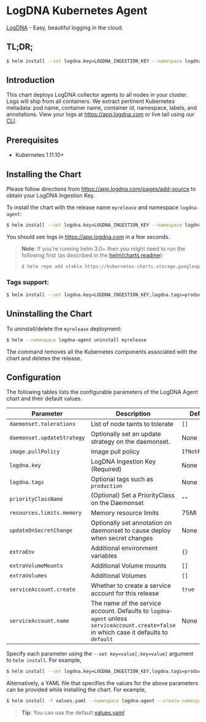 # LogDNA Kubernetes Agent

[LogDNA](https://logdna.com) - Easy, beautiful logging in the cloud.

## TL;DR;

```bash
$ helm install --set logdna.key=LOGDNA_INGESTION_KEY --namespace logdna-agent --create-namespace myrelease stable/logdna-agent
```

## Introduction

This chart deploys LogDNA collector agents to all nodes in your cluster. Logs will ship from all containers. We extract pertinent Kubernetes metadata: pod name, container name, container id, namespace, labels, and annotations. View your logs at https://app.logdna.com or live tail using our [CLI](https://github.com/logdna/logdna-cli).

## Prerequisites

- Kubernetes 1.11.10+

## Installing the Chart

Please follow directions from https://app.logdna.com/pages/add-source to obtain your LogDNA Ingestion Key.

To install the chart with the release name `myrelease` and namespace `logdna-agent`:
```bash
$ helm install --set logdna.key=LOGDNA_INGESTION_KEY --namespace logdna-agent --create-namespace myrelease stable/logdna-agent
```

You should see logs in https://app.logdna.com in a few seconds.

> **Note**: If you're running helm 3.0+ then you might need to run the following first (as described in the [helm/charts readme](https://github.com/helm/charts#how-do-i-enable-the-stable-repository-for-helm-3)):
>
> ```bash
> $ helm repo add stable https://kubernetes-charts.storage.googleapis.com
> ```

### Tags support:
```bash
$ helm install --set logdna.key=LOGDNA_INGESTION_KEY,logdna.tags=production --namespace logdna-agent --create-namespace myrelease stable/logdna-agent
```

## Uninstalling the Chart

To uninstall/delete the `myrelease` deployment:

```bash
$ helm --namespace logdna-agent uninstall myrelease
```

The command removes all the Kubernetes components associated with the chart and deletes the release.

## Configuration

The following tables lists the configurable parameters of the LogDNA Agent chart and their default values.

Parameter | Description | Default
--- | --- | ---
`daemonset.tolerations` | List of node taints to tolerate | `[]`
`daemonset.updateStrategy` | Optionally set an update strategy on the daemonset. | None
`image.pullPolicy` | Image pull policy | `IfNotPresent`
`logdna.key` | LogDNA Ingestion Key (Required) | None
`logdna.tags` | Optional tags such as `production` | None
`priorityClassName` | (Optional) Set a PriorityClass on the Daemonset | `""`
`resources.limits.memory` | Memory resource limits | 75Mi
`updateOnSecretChange` | Optionally set annotation on daemonset to cause deploy when secret changes | None
`extraEnv` | Additional environment variables | `{}`
`extraVolumeMounts` | Additional Volume mounts | `[]`
`extraVolumes` | Additional Volumes | `[]`
`serviceAccount.create` | Whether to create a service account for this release | `true`
`serviceAccount.name` | The name of the service account. Defaults to `logdna-agent` unless `serviceAccount.create=false` in which case it defaults to `default` | None

Specify each parameter using the `--set key=value[,key=value]` argument to `helm install`. For example,

```bash
$ helm install --set logdna.key=LOGDNA_INGESTION_KEY,logdna.tags=production --namespace logdna-agent --create-namespace myrelease stable/logdna-agent
```

Alternatively, a YAML file that specifies the values for the above parameters can be provided while installing the chart. For example,

```bash
$ helm install -f values.yaml --namespace logdna-agent --create-namespace myrelease stable/logdna-agent
```

> **Tip**: You can use the default [values.yaml](values.yaml)
